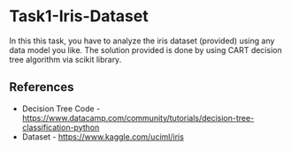 # Task1-Iris-Dataset
In this this task, you have to analyze the iris dataset (provided) using any data model you like. The solution provided is done by using CART decision tree algorithm via scikit library. 
## References
* Decision Tree Code - https://www.datacamp.com/community/tutorials/decision-tree-classification-python
* Dataset - https://www.kaggle.com/uciml/iris